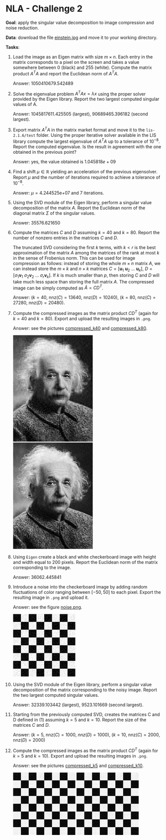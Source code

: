 # NLA - Challenge 2

**Goal**: apply the singular value decomposition to image compression and noise reduction.

**Data**: download the file [einstein.jpg][1] and move it to your working directory.

**Tasks**:
1. Load the image as an Eigen matrix with size $m \times n$.
   Each entry in the matrix corresponds to a pixel on the screen and takes a value somewhere between 0 
   (black) and 255 (white).
   Compute the matrix product $A^{T}A$ and report the Euclidean norm of $A^{T}A$.
   
   Answer: $1050410679.542489$
2. Solve the eigenvalue problem $A^{T}Ax = \lambda x$ using the proper solver provided by the Eigen library.
   Report the two largest computed singular values of A.

   Answer: $1045817611.425505$ (largest), $90689465.396182$ (second largest).
3. Export matrix $A^{T}A$ in the matrix market format and move it to the `lis-2.1.6/test` folder.
   Using the proper iterative solver available in the LIS library compute the largest eigenvalue of $A^{T}A$
   up to a tolerance of $10^{-8}$. Report the computed eigenvalue. 
   Is the result in agreement with the one obtained in the previous point?

   Answer: yes, the value obtained is $1.045818e+09$
4. Find a shift $\mu \in \mathbb{R}$ yielding an acceleration of the previous eigensolver.
   Report $\mu$ and the number of iterations required to achieve a tolerance of $10^{-8}$.

   Answer: $\mu = 4.244525\text{e+}07$ and $7$ iterations.
5. Using the SVD module of the Eigen library, perform a singular value decomposition of the
   matrix $A$. Report the Euclidean norm of the diagonal matrix $\Sigma$ of the singular values.

   Answer: $35576.621650$
6. Compute the matrices $C$ and $D$ assuming $k = 40$ and $k = 80$.
   Report the number of nonzero entries in the matrices $C$ and $D$.
   
   The truncated SVD considering the first $k$ terms, with $k < r$ is the best approximation of the matrix $A$
   among the matrices of the rank at most $k$ in the sense of Frobenius norm.
   This can be used for image compression as follows: instead of storing the whole $m \times n$ matrix $A$,
   we can instead store the $m \times k$ and $n \times k$ matrices
   $C = [\mathbf{u}_{1} \: \mathbf{u}_{2} \: \dots \: \mathbf{u}_{k}]$,
   $D = [\sigma_{1}\mathbf{v}_{1} \: \sigma_{2}\mathbf{v}_{2} \: \dots \: \sigma_{r}\mathbf{v}_{k}]$.
   If $k$ is much smaller than $p$, then storing $C$ and $D$ will take much less space than storing the full matrix $A$.
   The compressed image can be simply computed as $\tilde{A} = CD^{T}$.

   Answer: ($k = 40$, $\mathrm{nnz}(C) = 13640$, $\mathrm{nnz}(D) = 10240$), 
   ($k = 80$, $\mathrm{nnz}(C) = 27280$, $\mathrm{nnz}(D) = 20480$).
7. Compute the compressed images as the matrix product $CD^{T}$ (again for $k = 40$ and $k = 80$).
   Export and upload the resulting images in `.png`.

   Answer: see the pictures [compressed_k40](resources/compressed_image_k40.png) and
   [compressed_k80](resources/compressed_image_k80.png).

   <img alt="compressed img k40" src="resources/compressed_image_k40.png">
   <img alt="compressed img k80" src="resources/compressed_image_k80.png">
8. Using `Eigen` create a black and white checkerboard image with height and width equal to 200 pixels.
   Report the Euclidean norm of the matrix corresponding to the image.

   Answer: $36062.445841$
9. Introduce a noise into the checkerboard image by adding random fluctuations 
   of color ranging between $[-50, 50]$ to each pixel.
   Export the resulting image in `.png` and upload it.

   Answer: see the figure [noise.png](resources/noise.png).
   
   <img alt="noise image" src="resources/noise.png">
10. Using the SVD module of the Eigen library, 
    perform a singular value decomposition of the matrix corresponding to the noisy image.
    Report the two largest computed singular values.
    
    Answer: $32339.103442$ (largest), $9523.101669$ (second largest).
11. Starting from the previously computed SVD, creates the matrices C and D defined in (1)
    assuming $k = 5$ and $k = 10$. Report the size of the matrices $C$ and $D$.

    Answer: ($k = 5$, $\mathrm{nnz}(C) = 1000$, $nnz(D) = 1000$),
    ($k = 10$, $\mathrm{nnz}(C) = 2000$, $\mathrm{nnz}(D) = 2000$)
12. Compute the compressed images as the matrix product $CD^{T}$ (again for $k = 5$ and $k = 10$).
    Export and upload the resulting images in `.png`.

    Answer: see the pictures [compressed_k5](resources/compressed_noise_image_k5.png) and
    [compressed_k10](resources/compressed_noise_image_k10.png).

    <img alt="compressed noise image k5" src="resources/compressed_noise_image_k5.png">
    <img alt="compressed noise image k10" src="resources/compressed_noise_image_k10.png">

[1]: https://upload.wikimedia.org/wikipedia/commons/thumb/d/d3/Albert_Einstein_Head.jpg/256px-Albert_Einstein_Head.jpg?20141125195928=&download=
